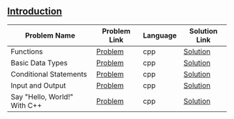 ## [Introduction](https://www.hackerrank.com/domains/cpp/cpp-introduction)

Problem Name|Problem Link|Language|Solution Link
---|---|---|---
Functions|[Problem](https://www.hackerrank.com/challenges/c-tutorial-functions/problem)|cpp|[Solution](./c-tutorial-functions.cpp)
Basic Data Types|[Problem](https://www.hackerrank.com/challenges/c-tutorial-basic-data-types/problem)|cpp|[Solution](./c-tutorial-basic-data-types.cpp)
Conditional Statements|[Problem](https://www.hackerrank.com/challenges/c-tutorial-conditional-if-else/problem)|cpp|[Solution](./c-tutorial-conditional-if-else.cpp)
Input and Output|[Problem](https://www.hackerrank.com/challenges/cpp-input-and-output/problem)|cpp|[Solution](./cpp-input-and-output.cpp)
Say "Hello, World!" With C++|[Problem](https://www.hackerrank.com/challenges/cpp-hello-world/problem)|cpp|[Solution](./cpp-hello-world.cpp)
